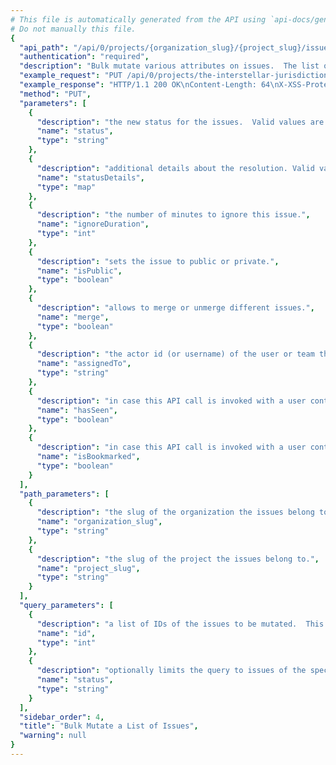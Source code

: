 ```yaml
---
# This file is automatically generated from the API using `api-docs/generate.py`
# Do not manually this file.
{
  "api_path": "/api/0/projects/{organization_slug}/{project_slug}/issues/", 
  "authentication": "required", 
  "description": "Bulk mutate various attributes on issues.  The list of issues\nto modify is given through the `id` query parameter.  It is repeated\nfor each issue that should be modified.\n\n- For non-status updates, the `id` query parameter is required.\n- For status updates, the `id` query parameter may be omitted\nfor a batch \"update all\" query.\n- An optional `status` query parameter may be used to restrict\nmutations to only events with the given status.\n\nThe following attributes can be modified and are supplied as\nJSON object in the body:\n\nIf any ids are out of scope this operation will succeed without\nany data mutation.", 
  "example_request": "PUT /api/0/projects/the-interstellar-jurisdiction/pump-station/issues/?id=1&id=2 HTTP/1.1\nHost: sentry.io\nAuthorization: Bearer <token>\nContent-Type: application/json\n\n{\n  \"isPublic\": false, \n  \"status\": \"unresolved\"\n}", 
  "example_response": "HTTP/1.1 200 OK\nContent-Length: 64\nX-XSS-Protection: 1; mode=block\nContent-Language: en\nX-Content-Type-Options: nosniff\nVary: Accept-Language, Cookie\nAllow: GET, PUT, DELETE, HEAD, OPTIONS\nX-Frame-Options: deny\nContent-Type: application/json\n\n{\n  \"isPublic\": false, \n  \"status\": \"unresolved\", \n  \"statusDetails\": {}\n}", 
  "method": "PUT", 
  "parameters": [
    {
      "description": "the new status for the issues.  Valid values are `\"resolved\"`, `\"resolvedInNextRelease\"`, `\"unresolved\"`, and `\"ignored\"`.", 
      "name": "status", 
      "type": "string"
    }, 
    {
      "description": "additional details about the resolution. Valid values are `\"inRelease\"`, `\"inNextRelease\"`, `\"inCommit\"`,  `\"ignoreDuration\"`, `\"ignoreCount\"`, `\"ignoreWindow\"`, `\"ignoreUserCount\"`, and `\"ignoreUserWindow\"`.", 
      "name": "statusDetails", 
      "type": "map"
    }, 
    {
      "description": "the number of minutes to ignore this issue.", 
      "name": "ignoreDuration", 
      "type": "int"
    }, 
    {
      "description": "sets the issue to public or private.", 
      "name": "isPublic", 
      "type": "boolean"
    }, 
    {
      "description": "allows to merge or unmerge different issues.", 
      "name": "merge", 
      "type": "boolean"
    }, 
    {
      "description": "the actor id (or username) of the user or team that should be assigned to this issue.", 
      "name": "assignedTo", 
      "type": "string"
    }, 
    {
      "description": "in case this API call is invoked with a user context this allows changing of the flag that indicates if the user has seen the event.", 
      "name": "hasSeen", 
      "type": "boolean"
    }, 
    {
      "description": "in case this API call is invoked with a user context this allows changing of the bookmark flag.", 
      "name": "isBookmarked", 
      "type": "boolean"
    }
  ], 
  "path_parameters": [
    {
      "description": "the slug of the organization the issues belong to.", 
      "name": "organization_slug", 
      "type": "string"
    }, 
    {
      "description": "the slug of the project the issues belong to.", 
      "name": "project_slug", 
      "type": "string"
    }
  ], 
  "query_parameters": [
    {
      "description": "a list of IDs of the issues to be mutated.  This parameter shall be repeated for each issue.  It is optional only if a status is mutated in which case an implicit update all is assumed.", 
      "name": "id", 
      "type": "int"
    }, 
    {
      "description": "optionally limits the query to issues of the specified status.  Valid values are `\"resolved\"`, `\"unresolved\"` and `\"ignored\"`.", 
      "name": "status", 
      "type": "string"
    }
  ], 
  "sidebar_order": 4, 
  "title": "Bulk Mutate a List of Issues", 
  "warning": null
}
---
```

